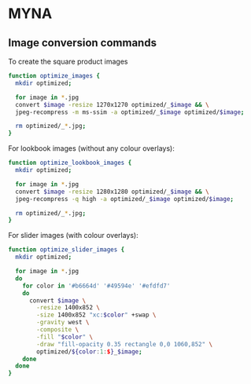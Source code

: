 # MYNA

## Image conversion commands

To create the square product images
```sh
function optimize_images {
  mkdir optimized;

  for image in *.jpg
  convert $image -resize 1270x1270 optimized/_$image && \
  jpeg-recompress -m ms-ssim -a optimized/_$image optimized/$image;

  rm optimized/_*.jpg;
}
```

For lookbook images (without any colour overlays):
```sh
function optimize_lookbook_images {
  mkdir optimized;

  for image in *.jpg
  convert $image -resize 1280x1280 optimized/_$image && \
  jpeg-recompress -q high -a optimized/_$image optimized/$image;

  rm optimized/_*.jpg;
}
```

For slider images (with colour overlays):
```sh
function optimize_slider_images {
  mkdir optimized;

  for image in *.jpg
  do
    for color in '#b6664d' '#49594e' '#efdfd7'
    do
      convert $image \
        -resize 1400x852 \
        -size 1400x852 "xc:$color" +swap \
        -gravity west \
        -composite \
        -fill "$color" \
        -draw "fill-opacity 0.35 rectangle 0,0 1060,852" \
        optimized/${color:1:$}_$image;
    done
  done
}
```
